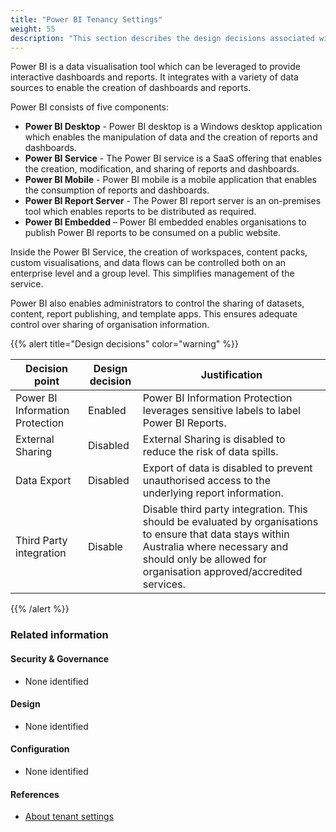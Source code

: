 ```yaml
---
title: "Power BI Tenancy Settings"
weight: 55
description: "This section describes the design decisions associated with configuring Power BI within the Power BI Admin Portal for system(s) built using ASD's Blueprint for Secure Cloud."
---
```

Power BI is a data visualisation tool which can be leveraged to provide interactive dashboards and reports. It integrates with a variety of data sources to enable the creation of dashboards and reports.

Power BI consists of five components:

* **Power BI Desktop** - Power BI desktop is a Windows desktop application which enables the manipulation of data and the creation of reports and dashboards.
* **Power BI Service** - The Power BI service is a SaaS offering that enables the creation, modification, and sharing of reports and dashboards.
* **Power BI Mobile** - Power BI mobile is a mobile application that enables the consumption of reports and dashboards.
* **Power BI Report Server** - The Power BI report server is an on-premises tool which enables reports to be distributed as required.
* **Power BI Embedded** – Power BI embedded enables organisations to publish Power BI reports to be consumed on a public website.

Inside the Power BI Service, the creation of workspaces, content packs, custom visualisations, and data flows can be controlled both on an enterprise level and a group level. This simplifies management of the service.

Power BI also enables administrators to control the sharing of datasets, content, report publishing, and template apps. This ensures adequate control over sharing of organisation information.

{{% alert title="Design decisions" color="warning" %}}

| Decision point                  | Design decision | Justification                                                                                                                                                                                                   |
|---------------------------------|-----------------|-----------------------------------------------------------------------------------------------------------------------------------------------------------------------------------------------------------------|
| Power BI Information Protection | Enabled         | Power BI Information Protection leverages sensitive labels to label Power BI Reports.                                                                                                                           |
| External Sharing                | Disabled        | External Sharing is disabled to reduce the risk of data spills.                                                                                                                                                 |
| Data Export                     | Disabled        | Export of data is disabled to prevent unauthorised access to the underlying report information.                                                                                                                 |
| Third Party integration         | Disable         | Disable third party integration. This should be evaluated by organisations to ensure that data stays within Australia where necessary and should only be allowed for organisation approved/accredited services. |

{{% /alert %}}

### Related information

#### Security & Governance

* None identified

#### Design

* None identified

#### Configuration

* None identified

#### References

* [About tenant settings](https://learn.microsoft.com/power-bi/admin/service-admin-portal-about-tenant-settings)
